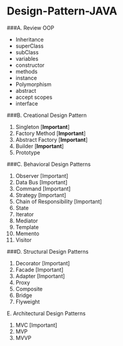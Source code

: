 # Design-Pattern-JAVA
###A. Review OOP
   - Inheritance
   - superClass
   - subClass
   - variables
   - constructor
   - methods
   - instance
   - Polymorphism
   - abstract
   - accept scopes
   - interface

###B. Creational Design Pattern
   1. Singleton [**Important**]
   2. Factory Method [**Important**]
   3. Abstract Factory [**Important**]
   4. Builder [**Important**]
   5. Prototype   

###C. Behavioral Design Patterns
   1. Observer [Important]
   2. Data Bus [Important]
   3. Command [Important]
   4. Strategy [Important]
   5. Chain of Responsibility [Important]
   6. State
   7. Iterator
   8. Mediator
   9. Template
   10. Memento
   11. Visitor

###D. Structural Design Patterns
   1. Decorator [Important]
   2. Facade [Important]
   3. Adapter [Important]
   4. Proxy
   5. Composite
   6. Bridge
   7. Flyweight

E. Architectural Design Patterns
   1. MVC [Important]
   2. MVP
   3. MVVP
